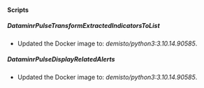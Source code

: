 
#### Scripts

##### DataminrPulseTransformExtractedIndicatorsToList

- Updated the Docker image to: *demisto/python3:3.10.14.90585*.
##### DataminrPulseDisplayRelatedAlerts

- Updated the Docker image to: *demisto/python3:3.10.14.90585*.
